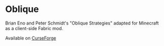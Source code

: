 # Oblique
Brian Eno and Peter Schmidt's "Oblique Strategies" adapted for Minecraft as a client-side Fabric mod.

Available on [CurseForge](https://www.curseforge.com/minecraft/mc-mods/oblique)
